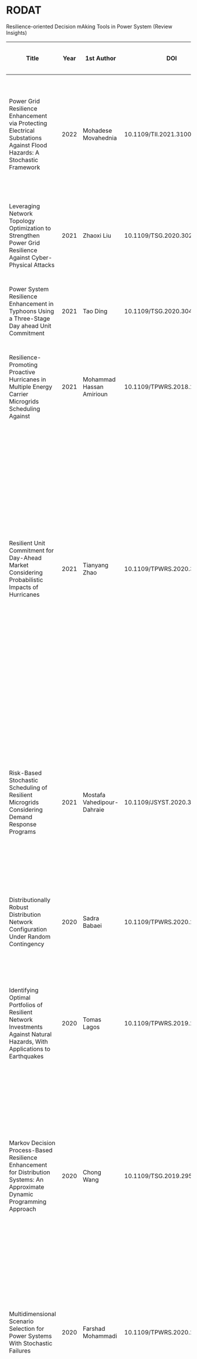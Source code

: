 # RODAT
Resilience-oriented Decision mAking Tools in Power System (Review Insights)


|Title                                                                                                                                 |Year|1st Author                |DOI                        |Included in the review|Resilience Stage                            |Paper Target                                                                                                |Grid Level  |Case Study                                                   |Scenario Generation Strategy                                                                                                                                                                                                                                                                                                                                                                                                                            |Analyzed Time Steps|Starting Number of Scenarios|Final Number of Scenarios|Resilience Against|Considered Uncertainty Variables                                                       |Type of Study                                                                                                                                                                                                                                                   |Proposed Model Name                                            |Computational Time (s)|Power Flow|Notes                                                                                                                                                                                                         |
|--------------------------------------------------------------------------------------------------------------------------------------|----|--------------------------|---------------------------|----------------------|--------------------------------------------|------------------------------------------------------------------------------------------------------------|------------|-------------------------------------------------------------|--------------------------------------------------------------------------------------------------------------------------------------------------------------------------------------------------------------------------------------------------------------------------------------------------------------------------------------------------------------------------------------------------------------------------------------------------------|-------------------|----------------------------|-------------------------|------------------|---------------------------------------------------------------------------------------|----------------------------------------------------------------------------------------------------------------------------------------------------------------------------------------------------------------------------------------------------------------|---------------------------------------------------------------|----------------------|----------|--------------------------------------------------------------------------------------------------------------------------------------------------------------------------------------------------------------|
|Power Grid Resilience Enhancement via Protecting Electrical Substations Against Flood  Hazards: A Stochastic Framework                |2022|Mohadese Movahednia       |10.1109/TII.2021.3100079   |Y                     |Pre-event (Resilience-oriented operation)   |Risk Aware Stochastic Scheduling                                                                            |Distribution|30-bus system                                                |flood pdf montecarlo generation                                                                                                                                                                                                                                                                                                                                                                                                                         |10                 |Very Large                  |17                       |Flood             |flood height                                                                           |Unit Commitment by considering two sets of different uncertainty sources: Normal (Load & wind power forecasting error, electricity prices) - Resilience (Islanding Duration).                                                                                   |-                                                              |-                     |DC        |-                                                                                                                                                                                                             |
|Leveraging Network Topology Optimization to Strengthen Power Grid Resilience Against Cyber-Physical Attacks                           |2021|Zhaoxi Liu                |10.1109/TSG.2020.3028123   |Y                     |Pre-event (Resilience-oriented operation)   |Optimal Redispatch considering Bus switching                                                                |Transmission|modified IEEE 57-bus, IEEE 118-bus                           |The first level of the problem select the  set of cyberattack maximizing the load shedding given a maximum number of action                                                                                                                                                                                                                                                                                                                             |?                  |Very Large                  |1                        |Cyber-Attacks     |Bus, Lines, Generation Units                                                           |The algorithm find the best network topology minimizing the load shedding when                                                                                                                                                                                  |Network Topology Optimization                                  |-                     |AC        |Bi-level problem (one maximize the grid damage)                                                                                                                                                               |
|Power System Resilience Enhancement in Typhoons Using a Three-Stage Day ahead Unit Commitment                                         |2021|Tao Ding                  |10.1109/TSG.2020.3048234   |Y                     |Pre-event (Resilience-oriented operation)   |Security Unit Commitment                                                                                    |Transmission|IEEE 118-bus system, Chinese provincial grid                 |Estimated typhoon spatial trajectory, all lines located in typhoon path are considered outaged                                                                                                                                                                                                                                                                                                                                                          |24                 |Very Large                  |?                        |Typhoon           |Lines                                                                                  |Three-level Unit Commitment                                                                                                                                                                                                                                     |Three-level Unit Commitment                                    |1800                  |DC        |It considers all the resilience stages: preventive, operative, and restorative                                                                                                                                |
|Resilience-Promoting Proactive Hurricanes in Multiple Energy Carrier Microgrids Scheduling Against                                    |2021|Mohammad Hassan Amirioun  |10.1109/TPWRS.2018.2881954 |Y                     |Pre-event (Resilience-oriented operation)   |MC and Electric / Gas Storage are scheduled to enhance the preparedness of the grid to a predicted Hurricane|Distribution|modified IEEE 33-bus                                         |Unit Commitment by considering Multiple Energy Carrier Microgrids (Electric and Gas). The path and hits of hurricanes are known.                                                                                                                                                                                                                                                                                                                        |12                 |-                           |-                        |Hurricanes        |None                                                                                   |A Unit Commitment with MC is performed to enhance the preparedness of the system to face with a Hurricane                                                                                                                                                       |.                                                              |20                    |AC        |-                                                                                                                                                                                                             |
|Resilient Unit Commitment for Day-Ahead Market Considering Probabilistic Impacts of Hurricanes                                        |2021|Tianyang Zhao             |10.1109/TPWRS.2020.3025185 |Y                     |Pre-event (Resilience-oriented operation)   |Resilient Unit Commitment                                                                                   |Transmission|IEEE Reliability Test System and IEEE RTS-96                 |The Distributionally robust optimization requires the building of the ambiguity set. 1000 scenarios are built considering the uncertainty variables. Line failure probabilities consider several stress variables as wind speed and rainfall level. The probability over the time are computed according to a continuous Markov process. A line is considerable prones to be failure if its corresponding probability is greater than a given threshold.|24                 |-                           |-                        |Hurricanes        |Hurricane track, translation speed, center of pressure, line status, load power profile|A Robust Unit Commitment and a Distributionally Robust Commitment are jointly solved.                                                                                                                                                                           |-                                                              |-                     |DC        |                                                                                                                                                                                                              |
|Risk-Based Stochastic Scheduling of Resilient Microgrids Considering Demand Response Programs                                         |2021|Mostafa Vahedipour-Dahraie|10.1109/JSYST.2020.3026142 |Y                     |Pre-event (Resilience-oriented operation)   |Risk-based Optimal Scheduling of MG                                                                         |Distribution|single bus power system model                                |Unit Commitment by considering two sets of different uncertainty sources: Normal (Load & wind power forecasting error, electricity prices) - Resilience (Islanding Duration). The number of scenarios is generated by Monte-Carlo Simulation, and they are reduced by k-means algorithm                                                                                                                                                                 |24                 |2000                        |27                       |-                 |Load Demand and Renewable Generation, Price, Islanding duration                        |Unit Commitment by considering two sets of different uncertainty sources: Normal (Load & wind power forecasting error, electricity prices) - Resilience (Islanding Duration).                                                                                   |-                                                              |-                     |-         |-                                                                                                                                                                                                             |
|Distributionally Robust Distribution Network Configuration Under Random Contingency                                                   |2020|Sadra Babaei              |10.1109/TPWRS.2020.2973596 |Y                     |Pre-event (Resilience-oriented operation)   |Unit Commitment in the post contingency restoration                                                         |Distribution|IEEE 33-bus distribution system, 69 node grid, 123 node grid |The Bernoulli Distribution is considered to model each line contingency probability                                                                                                                                                                                                                                                                                                                                                                     |24                 |Ver Large                   |1                        |-                 |Lines                                                                                  |Two stages Distributional Robust Optimization                                                                                                                                                                                                                   |-                                                              |-                     |AC        |-                                                                                                                                                                                                             |
|Identifying Optimal Portfolios of Resilient Network Investments Against Natural Hazards, With Applications to Earthquakes             |2020|Tomas Lagos               |10.1109/TPWRS.2019.2945316 |Y                     |Pre-event (Resilience-oriented planning)    |Identification of the best hardening strategies to enhance the grid resilience against earthquakes          |Transmission|modified IEEE 14-bus grid                                    |Set of Scenarios built by considering Monte-Carlo Generation according to Gutemberg-Ritcher exponential distribution (for the earthquake magnitude) and uniform distribution over a square 500x500 km^2 (for the earthquake location)                                                                                                                                                                                                                   |24                 |Very Large                  |10000                    |Earthquakes       |Substation, Towers, Generations units                                                  |Optimized via Sampling (Three-stages-based: 1) global search engine for best                                                                                                                                                                                    |Industrial Strength COMPASS                                    |(Very Intensive)      |DC        |-                                                                                                                                                                                                             |
|Markov Decision Process-Based Resilience Enhancement for Distribution Systems: An Approximate Dynamic Programming Approach            |2020|Chong Wang                |10.1109/TSG.2019.2956740   |Y                     |During-event (Resilience-oriented operation)|Dispatching System Topology                                                                                 |Distribution|IEEE 33-bus system, IEEE 123-bus system                      |The grid topology is modeled as a Markov chain where the uncertainty represents the failure probability considering the trajectory of the hurricanes over the time.                                                                                                                                                                                                                                                                                     |6                  |Very Large                  |1                        |Hurricanes        |Lines                                                                                  |Optimal Dispatching Topology. The stochastic problem is transformed in a deterministic one by proposing a Markov Decision Process. The curse of dimensionality is addressed through   Post Decision State and Approximate Dynamic Programming                   |-                                                              |High (offline)        |AC        |-                                                                                                                                                                                                             |
|Multidimensional Scenario Selection for Power Systems With Stochastic Failures                                                        |2020|Farshad Mohammadi         |10.1109/TPWRS.2020.2990877 |Y                     |Pre-event (Resilience-oriented operation)   |Scenario Reduction                                                                                          |Transmission|2000 bus Texas synthetic grid                                |Estimated spatial trajectory of hurricane, radial wind speed profile distribution, a map is built to consider fault probability and LODF-base network impact. The component more at right and upper the considered threshold will be considered down for all time steps.                                                                                                                                                                                |24                 |Very Large                  |Until 17                 |Hurricanes        |Lines                                                                                  |Two-state Stochastic Unit Commitment                                                                                                                                                                                                                            |Multidimensional Scenario Selection                            |72360                 |DC        |-                                                                                                                                                                                                             |
|Resilience Constrained Day-Ahead Unit Commitment Under Extreme Weather Events                                                         |2020|Dimitris N. Trakas        |10.1109/TPWRS.2019.2945107 |Y                     |Pre-event (Resilience-oriented operation)   |Security Unit Commitment                                                                                    |Transmission|IEEE 118-bus system, IEEE-Reliability Test System            |Wind Speed Profile for the same area, worst case scenarios are built by considering a failure probability threshold. each scenario is multi-temporal path of the state grid over the time. The second level of the optimization problem identifies the line failures that lead to the highest operational costs                                                                                                                                         |24                 |-                           |-                        |Windstorm         |Lines and towers per km                                                                |Two-stage Robust Unit Commitment                                                                                                                                                                                                                                |Column and Constrained Unit Commitment                         |3155                  |DC        |C.T is referred to IEEE-118 bus system                                                                                                                                                                        |
|Enhancing Resilience Level of Power Distribution Systems Using Proactive Operational Actions                                          |2019|Babak Taheri              |10.1109/ACCESS.2019.2941593|Y                     |Pre-event (Resilience-oriented operation)   |Stochastic Optimization                                                                                     |Distribution|47-bus real grid                                             |Set of Scenarios simulated by Monte-Carlo Simulation and Reduced via SCENRED toolbox (GAMS)                                                                                                                                                                                                                                                                                                                                                             |24                 |1000                        |10                       |-                 |Lines                                                                                  |stochastic Optimization                                                                                                                                                                                                                                         |-                                                              |-                     |AC        |It consider crew time in the model                                                                                                                                                                            |
|Transmission System Resilience Enhancement with Extended Steady-state Security Region in$2 Consideration of Uncertain Topology Changes|2019|Chong Wang                |correarXiv: 1911.09987v1   |Y                     |Pre-event (Resilience-oriented operation)   |Security Unit Commitment                                                                                    |Transmission|IEEE 118-bus system                                          |Monte-Carlo generation by considering the most probable trajectories considering the hurricane path                                                                                                                                                                                                                                                                                                                                                     |24                 |Very Large                  |Until 1400               |Hurricanes        |Lines                                                                                  |Bilevel Optimization                                                                                                                                                                                                                                            |Extended steady-state security  region                         |-                     |DC        |-                                                                                                                                                                                                             |
|Resilience Constrained hourly unit commitment in electricity grids                                                                    |2018|Yifei Wang                |10.1109/TPWRS.2018.2817929 |Y                     |Pre-event (Resilience-oriented operation)   |Three-level Security Unit Commitment                                                                        |Transmission|IEEE 30-bus system                                           |The line failure probability is modeled through a Proportional Hazard Model, which considers wind speed and power flow load rate at t and line x. The line is considered outaged when a sample value is greater than the corresponding cumulative failure probability.                                                                                                                                                                                  |24                 |Dynamic                     |200                      |Typhoon           |Lines                                                                                  |A sequential and Monte-Carlo based unit-commitment is performed. Sequential means for each time step a outage sampling is performed. Monte-Carlo-based means the optimization is repetead until a convergence criteria with the Monte-Carlo results is obtained.|Resilience-Constrained Unit Commitment                         |-                     |DC        |It considers the power flow entropy to lead to a homogeneous power flow on the lines, it model fault considering line rate usage and weather condition, the probability of failure is cumulative over the time|
|Resilience-Oriented Proactive Management of Microgrids Against Windstorms                                                             |2018|M. H. Amirioun            |10.1109/TPWRS.2017.2765600 |Y                     |Pre-event (Resilience-oriented operation)   |Unit Commitment                                                                                             |Distribution|IEEE 33-bus distribution system                              |Estimated spatial wind speed, all elements having a failure probability greater than a certain threshold are considerable vulnerable. The algorithm iteratively run a AC-OPF to find the grid topology having the least number of vulnerable component minimizing the VOLL                                                                                                                                                                              |24                 |Very Large                  |1                        |Windstorm         |Lines, Poles                                                                           |One stage Unit Commitment                                                                                                                                                                                                                                       |One stage Unit Commitment (but it is decomposed in three stage)|-                     |AC        |It considers the role of microgrids in enhancing the resilience                                                                                                                                               |
|Quantitative Resilience Assessment under a Tri-Stage Framework for Power Systems                                                      |2018|Han Zhang                 |10.3390/en11061427         |Y                     |During-event (Resilience-oriented operation)|DC-OPF to minimize Loss of Load                                                                             |Transmission|IEEE RTS 79                                                  |-                                                                                                                                                                                                                                                                                                                                                                                                                                                       |24                 |-                           |-                        |-                 |lines                                                                                  |Deterministic Optimization                                                                                                                                                                                                                                      |-                                                              |-                     |AC        |-                                                                                                                                                                                                             |
|Resilience Enhancement with sequentially proactive operation strategies                                                               |2016|Chong Wang                |10.1109/TPWRS.2016.2622858 |N                     |During-event (Resilience-oriented operation)|Proactive-operation strategies                                                                              |Transmission|IEEE 30-bus system, IEEE 118-bus sytem, Guangadong Power Grid|For each t a the faulted lines are sampled                                                                                                                                                                                                                                                                                                                                                                                                              |24                 |Very Large                  |10                       |Typhoon, Windstorm|transformers, transmission lines                                                       |Sequential Mixed Linear Integer Programming to minime Loss of Load at the event unfolding                                                                                                                                                                       |-                                                              |-                     |DC        |-                                                                                                                                                                                                             |
